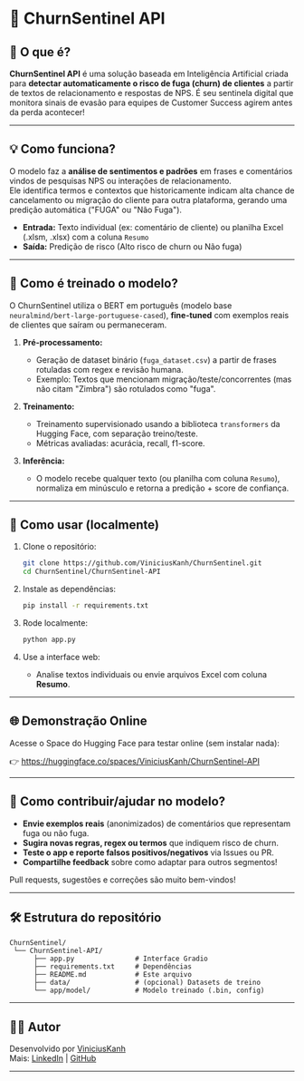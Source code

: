# 🏢 ChurnSentinel API

## 🚨 O que é?

**ChurnSentinel API** é uma solução baseada em Inteligência Artificial criada para **detectar automaticamente o risco de fuga (churn) de clientes** a partir de textos de relacionamento e respostas de NPS. É seu sentinela digital que monitora sinais de evasão para equipes de Customer Success agirem antes da perda acontecer!

---

## 💡 Como funciona?

O modelo faz a **análise de sentimentos e padrões** em frases e comentários vindos de pesquisas NPS ou interações de relacionamento.  
Ele identifica termos e contextos que historicamente indicam alta chance de cancelamento ou migração do cliente para outra plataforma, gerando uma predição automática ("FUGA" ou "Não Fuga").

- **Entrada:** Texto individual (ex: comentário de cliente) ou planilha Excel (.xlsm, .xlsx) com a coluna `Resumo`
- **Saída:** Predição de risco (Alto risco de churn ou Não fuga)

---

## 🔬 Como é treinado o modelo?

O ChurnSentinel utiliza o BERT em português (modelo base `neuralmind/bert-large-portuguese-cased`), **fine-tuned** com exemplos reais de clientes que saíram ou permaneceram.

1. **Pré-processamento:**  
   - Geração de dataset binário (`fuga_dataset.csv`) a partir de frases rotuladas com regex e revisão humana.
   - Exemplo: Textos que mencionam migração/teste/concorrentes (mas não citam "Zimbra") são rotulados como "fuga".

2. **Treinamento:**  
   - Treinamento supervisionado usando a biblioteca `transformers` da Hugging Face, com separação treino/teste.
   - Métricas avaliadas: acurácia, recall, f1-score.

3. **Inferência:**  
   - O modelo recebe qualquer texto (ou planilha com coluna `Resumo`), normaliza em minúsculo e retorna a predição + score de confiança.

---

## 🚀 Como usar (localmente)

1. Clone o repositório:
    ```bash
    git clone https://github.com/ViniciusKanh/ChurnSentinel.git
    cd ChurnSentinel/ChurnSentinel-API
    ```

2. Instale as dependências:
    ```bash
    pip install -r requirements.txt
    ```

3. Rode localmente:
    ```bash
    python app.py
    ```

4. Use a interface web:
    - Analise textos individuais ou envie arquivos Excel com coluna **Resumo**.

---

## 🌐 Demonstração Online

Acesse o Space do Hugging Face para testar online (sem instalar nada):

👉 https://huggingface.co/spaces/ViniciusKanh/ChurnSentinel-API

---

## 🤝 Como contribuir/ajudar no modelo?

- **Envie exemplos reais** (anonimizados) de comentários que representam fuga ou não fuga.
- **Sugira novas regras, regex ou termos** que indiquem risco de churn.
- **Teste o app e reporte falsos positivos/negativos** via Issues ou PR.
- **Compartilhe feedback** sobre como adaptar para outros segmentos!

Pull requests, sugestões e correções são muito bem-vindos!

---

## 🛠️ Estrutura do repositório

```
ChurnSentinel/
 └── ChurnSentinel-API/
      ├── app.py               # Interface Gradio
      ├── requirements.txt     # Dependências
      ├── README.md            # Este arquivo
      ├── data/                # (opcional) Datasets de treino
      └── app/model/           # Modelo treinado (.bin, config)
```

---

## 👨‍💻 Autor

Desenvolvido por [ViniciusKanh](https://huggingface.co/ViniciusKanh)  
Mais: [LinkedIn](https://www.linkedin.com/in/viniciuskanh/) | [GitHub](https://github.com/ViniciusKanh)

---

